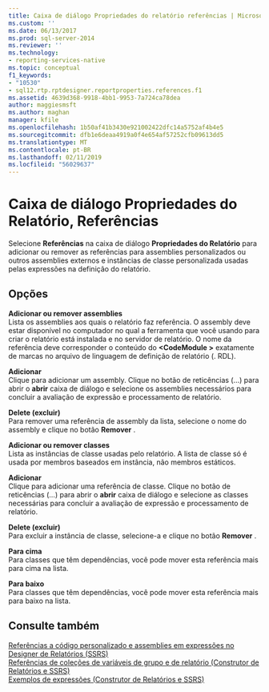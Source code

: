 ```yaml
---
title: Caixa de diálogo Propriedades do relatório referências | Microsoft Docs
ms.custom: ''
ms.date: 06/13/2017
ms.prod: sql-server-2014
ms.reviewer: ''
ms.technology:
- reporting-services-native
ms.topic: conceptual
f1_keywords:
- "10530"
- sql12.rtp.rptdesigner.reportproperties.references.f1
ms.assetid: 4639d368-9918-4bb1-9953-7a724ca78dea
author: maggiesmsft
ms.author: maghan
manager: kfile
ms.openlocfilehash: 1b50af41b3430e921002422dfc14a5752af4b4e5
ms.sourcegitcommit: dfb1e6deaa4919a0f4e654af57252cfb09613dd5
ms.translationtype: MT
ms.contentlocale: pt-BR
ms.lasthandoff: 02/11/2019
ms.locfileid: "56029637"
---
```

# <a name="report-properties-dialog-box-references"></a>Caixa de diálogo Propriedades do Relatório, Referências
  Selecione **Referências** na caixa de diálogo **Propriedades do Relatório** para adicionar ou remover as referências para assemblies personalizados ou outros assemblies externos e instâncias de classe personalizada usadas pelas expressões na definição do relatório.  
  
## <a name="options"></a>Opções  
 **Adicionar ou remover assemblies**  
 Lista os assemblies aos quais o relatório faz referência. O assembly deve estar disponível no computador no qual a ferramenta que você usando para criar o relatório está instalada e no servidor de relatório. O nome da referência deve corresponder o conteúdo do  **\<CodeModule >** exatamente de marcas no arquivo de linguagem de definição de relatório (. RDL).  
  
 **Adicionar**  
 Clique para adicionar um assembly. Clique no botão de reticências (...) para abrir o **abrir** caixa de diálogo e selecione os assemblies necessários para concluir a avaliação de expressão e processamento de relatório.  
  
 **Delete (excluir)**  
 Para remover uma referência de assembly da lista, selecione o nome do assembly e clique no botão **Remover** .  
  
 **Adicionar ou remover classes**  
 Lista as instâncias de classe usadas pelo relatório. A lista de classe só é usada por membros baseados em instância, não membros estáticos.  
  
 **Adicionar**  
 Clique para adicionar uma referência de classe. Clique no botão de reticências (...) para abrir o **abrir** caixa de diálogo e selecione as classes necessárias para concluir a avaliação de expressão e processamento de relatório.  
  
 **Delete (excluir)**  
 Para excluir a instância de classe, selecione-a e clique no botão **Remover** .  
  
 **Para cima**  
 Para classes que têm dependências, você pode mover esta referência mais para cima na lista.  
  
 **Para baixo**  
 Para classes que têm dependências, você pode mover esta referência mais para baixo na lista.  
  
## <a name="see-also"></a>Consulte também  
 [Referências a código personalizado e assemblies em expressões no Designer de Relatórios &#40;SSRS&#41;](report-design/custom-code-and-assembly-references-in-expressions-in-report-designer-ssrs.md)   
 [Referências de coleções de variáveis de grupo e de relatório &#40;Construtor de Relatórios e SSRS&#41;](report-design/built-in-collections-report-and-group-variables-references-report-builder.md)   
 [Exemplos de expressões &#40;Construtor de Relatórios e SSRS&#41;](report-design/expression-examples-report-builder-and-ssrs.md)  
  
  
